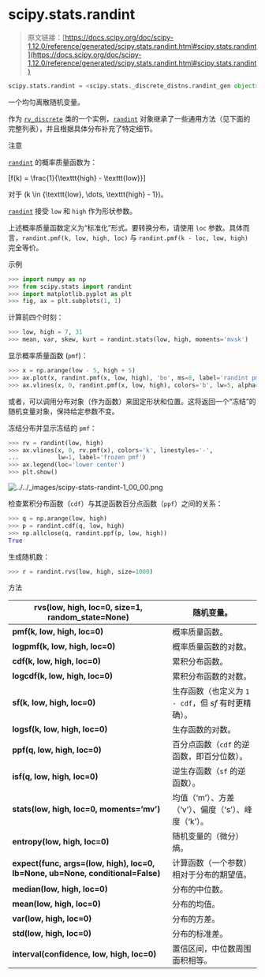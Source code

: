 # scipy.stats.randint

> 原文链接：[https://docs.scipy.org/doc/scipy-1.12.0/reference/generated/scipy.stats.randint.html#scipy.stats.randint](https://docs.scipy.org/doc/scipy-1.12.0/reference/generated/scipy.stats.randint.html#scipy.stats.randint)

```py
scipy.stats.randint = <scipy.stats._discrete_distns.randint_gen object>
```

一个均匀离散随机变量。

作为 [`rv_discrete`](scipy.stats.rv_discrete.html#scipy.stats.rv_discrete "scipy.stats.rv_discrete") 类的一个实例，[`randint`](#scipy.stats.randint "scipy.stats.randint") 对象继承了一些通用方法（见下面的完整列表），并且根据具体分布补充了特定细节。

注意

[`randint`](#scipy.stats.randint "scipy.stats.randint") 的概率质量函数为：

\[f(k) = \frac{1}{\texttt{high} - \texttt{low}}\]

对于 \(k \in \{\texttt{low}, \dots, \texttt{high} - 1\}\)。

[`randint`](#scipy.stats.randint "scipy.stats.randint") 接受 `low` 和 `high` 作为形状参数。

上述概率质量函数定义为“标准化”形式。要转换分布，请使用 `loc` 参数。具体而言，`randint.pmf(k, low, high, loc)` 与 `randint.pmf(k - loc, low, high)` 完全等价。

示例

```py
>>> import numpy as np
>>> from scipy.stats import randint
>>> import matplotlib.pyplot as plt
>>> fig, ax = plt.subplots(1, 1) 
```

计算前四个时刻：

```py
>>> low, high = 7, 31
>>> mean, var, skew, kurt = randint.stats(low, high, moments='mvsk') 
```

显示概率质量函数 (`pmf`)：

```py
>>> x = np.arange(low - 5, high + 5)
>>> ax.plot(x, randint.pmf(x, low, high), 'bo', ms=8, label='randint pmf')
>>> ax.vlines(x, 0, randint.pmf(x, low, high), colors='b', lw=5, alpha=0.5) 
```

或者，可以调用分布对象（作为函数）来固定形状和位置。这将返回一个“冻结”的随机变量对象，保持给定参数不变。

冻结分布并显示冻结的 `pmf`：

```py
>>> rv = randint(low, high)
>>> ax.vlines(x, 0, rv.pmf(x), colors='k', linestyles='-',
...           lw=1, label='frozen pmf')
>>> ax.legend(loc='lower center')
>>> plt.show() 
```

![../../_images/scipy-stats-randint-1_00_00.png](../Images/5e0dc1fda457e5f77bdeec990c193f18.png)

检查累积分布函数（`cdf`）与其逆函数百分点函数（`ppf`）之间的关系：

```py
>>> q = np.arange(low, high)
>>> p = randint.cdf(q, low, high)
>>> np.allclose(q, randint.ppf(p, low, high))
True 
```

生成随机数：

```py
>>> r = randint.rvs(low, high, size=1000) 
```

方法

| **rvs(low, high, loc=0, size=1, random_state=None)** | 随机变量。 |
| --- | --- |
| **pmf(k, low, high, loc=0)** | 概率质量函数。 |
| **logpmf(k, low, high, loc=0)** | 概率质量函数的对数。 |
| **cdf(k, low, high, loc=0)** | 累积分布函数。 |
| **logcdf(k, low, high, loc=0)** | 累积分布函数的对数。 |
| **sf(k, low, high, loc=0)** | 生存函数（也定义为 `1 - cdf`，但 *sf* 有时更精确）。 |
| **logsf(k, low, high, loc=0)** | 生存函数的对数。 |
| **ppf(q, low, high, loc=0)** | 百分点函数（`cdf` 的逆函数，即百分位数）。 |
| **isf(q, low, high, loc=0)** | 逆生存函数（`sf` 的逆函数）。 |
| **stats(low, high, loc=0, moments=’mv’)** | 均值（‘m’）、方差（‘v’）、偏度（‘s’）、峰度（‘k’）。 |
| **entropy(low, high, loc=0)** | 随机变量的（微分）熵。 |
| **expect(func, args=(low, high), loc=0, lb=None, ub=None, conditional=False)** | 计算函数（一个参数）相对于分布的期望值。 |
| **median(low, high, loc=0)** | 分布的中位数。 |
| **mean(low, high, loc=0)** | 分布的均值。 |
| **var(low, high, loc=0)** | 分布的方差。 |
| **std(low, high, loc=0)** | 分布的标准差。 |
| **interval(confidence, low, high, loc=0)** | 置信区间，中位数周围面积相等。 |
